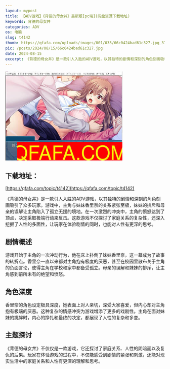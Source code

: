 ```yaml
---
layout: mypost
title: 【ADV游戏】《背德的母女丼》最新版[pc端](网盘资源下载地址)
keywords: 背德的母女丼
categories: ADV
os: 电脑
slug: t4142
thumb: https://qfafa.com/uploads/images/001/033/66c0424bad61c327.jpg_370x280.jpg
pic: /posts/2024/08/15/66c0424bad61c327.jpg
date: 2024-08-15
excerpt: 《背德的母女丼》是一款引人入胜的ADV游戏，以其独特的剧情和深刻的角色刻画吸引了众多玩家。游戏中，主角与妹妹香里奈的关系紧张至极，妹妹的排斥和母亲的误解让主角陷入了孤立无援的境地。在一次激烈的冲突中，主角的愤怒达到了顶点，决定采取极端行动来反击。这款游戏不仅探讨了家庭关系的复杂性，还深入挖掘了人性的多面性，让玩家在体验剧情的同时，也能对人性有更深的思考。
---
```


![背德的母女丼](/posts/2024/08/15/66c0424bad61c327.jpg)

## 下载地址：

[https://qfafa.com/topic/t4142](https://qfafa.com/topic/t4142)

《背德的母女丼》是一款引人入胜的ADV游戏，以其独特的剧情和深刻的角色刻画吸引了众多玩家。游戏中，主角与妹妹香里奈的关系紧张至极，妹妹的排斥和母亲的误解让主角陷入了孤立无援的境地。在一次激烈的冲突中，主角的愤怒达到了顶点，决定采取极端行动来反击。这款游戏不仅探讨了家庭关系的复杂性，还深入挖掘了人性的多面性，让玩家在体验剧情的同时，也能对人性有更深的思考。

## 剧情概述

游戏开始于主角的一次冲动行为，他在床上扑倒了妹妹香里奈，这一幕成为了故事的转折点。香里奈一直以来都对主角抱有极度的厌恶，甚至在校园里散布关于主角的负面言论，使得主角在学校和家中都备受孤立。母亲的误解和妹妹的排斥，让主角感到前所未有的绝望和愤怒。

## 角色深度

香里奈的角色设定极具深度，她表面上对人亲切，深受大家喜爱，但内心却对主角抱有极端的厌恶。这种复杂的情感冲突为游戏增添了更多的戏剧性。主角在面对妹妹的挑衅时，内心的挣扎和最终的决定，都展现了人性的复杂和多变。

## 主题探讨

《背德的母女丼》不仅仅是一款游戏，它还探讨了家庭关系、人性的阴暗面以及复仇的后果。玩家在体验游戏的过程中，不仅能感受到剧情的紧张和刺激，还能对现实生活中的家庭关系和人性有更深的理解和思考。